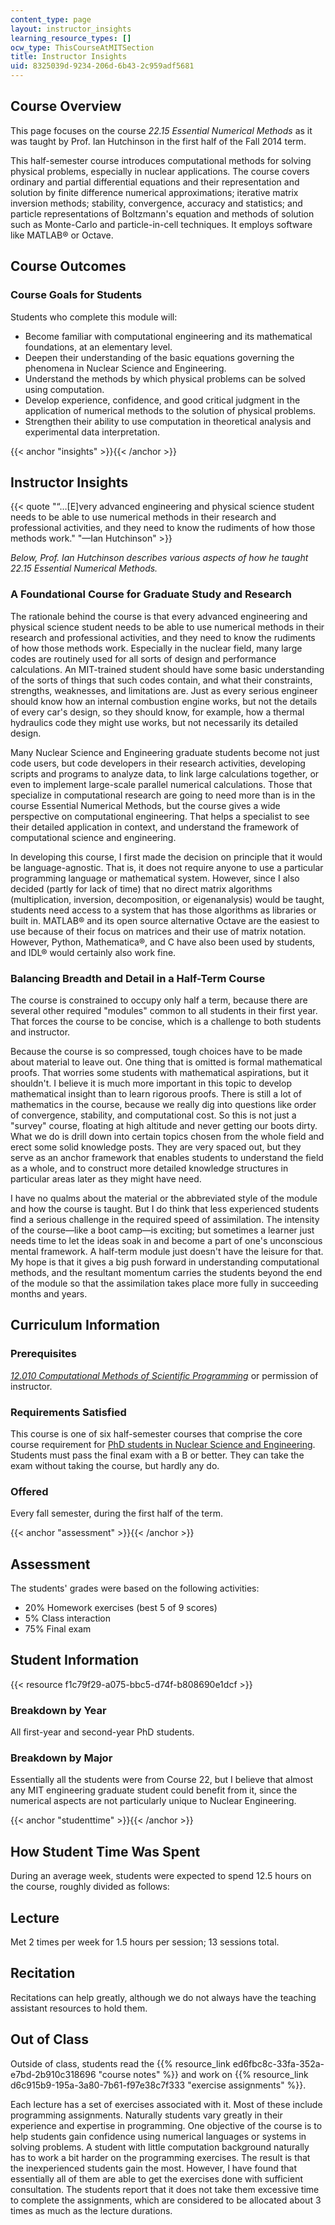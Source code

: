 ```yaml
---
content_type: page
layout: instructor_insights
learning_resource_types: []
ocw_type: ThisCourseAtMITSection
title: Instructor Insights
uid: 8325039d-9234-206d-6b43-2c959adf5681
---
```


Course Overview
---------------

This page focuses on the course _22.15 Essential Numerical Methods_ as it was taught by Prof. Ian Hutchinson in the first half of the Fall 2014 term.

This half-semester course introduces computational methods for solving physical problems, especially in nuclear applications. The course covers ordinary and partial differential equations and their representation and solution by finite difference numerical approximations; iterative matrix inversion methods; stability, convergence, accuracy and statistics; and particle representations of Boltzmann's equation and methods of solution such as Monte-Carlo and particle-in-cell techniques. It employs software like MATLAB® or Octave.

Course Outcomes
---------------

### Course Goals for Students

Students who complete this module will:

*   Become familiar with computational engineering and its mathematical foundations, at an elementary level.
*   Deepen their understanding of the basic equations governing the phenomena in Nuclear Science and Engineering.
*   Understand the methods by which physical problems can be solved using computation.
*   Develop experience, confidence, and good critical judgment in the application of numerical methods to the solution of physical problems.
*   Strengthen their ability to use computation in theoretical analysis and experimental data interpretation.

{{< anchor "insights" >}}{{< /anchor >}}

Instructor Insights
-------------------

{{< quote "“…[E]very advanced engineering and physical science student needs to be able to use numerical methods in their research and professional activities, and they need to know the rudiments of how those methods work." "—Ian Hutchinson" >}}

_Below, Prof. Ian Hutchinson describes various aspects of how he taught _22.15 Essential Numerical Methods_._

### A Foundational Course for Graduate Study and Research

The rationale behind the course is that every advanced engineering and physical science student needs to be able to use numerical methods in their research and professional activities, and they need to know the rudiments of how those methods work. Especially in the nuclear field, many large codes are routinely used for all sorts of design and performance calculations. An MIT-trained student should have some basic understanding of the sorts of things that such codes contain, and what their constraints, strengths, weaknesses, and limitations are. Just as every serious engineer should know how an internal combustion engine works, but not the details of every car's design, so they should know, for example, how a thermal hydraulics code they might use works, but not necessarily its detailed design.

Many Nuclear Science and Engineering graduate students become not just code users, but code developers in their research activities, developing scripts and programs to analyze data, to link large calculations together, or even to implement large-scale parallel numerical calculations. Those that specialize in computational research are going to need more than is in the course Essential Numerical Methods, but the course gives a wide perspective on computational engineering. That helps a specialist to see their detailed application in context, and understand the framework of computational science and engineering.

In developing this course, I first made the decision on principle that it would be language-agnostic. That is, it does not require anyone to use a particular programming language or mathematical system. However, since I also decided (partly for lack of time) that no direct matrix algorithms (multiplication, inversion, decomposition, or eigenanalysis) would be taught, students need access to a system that has those algorithms as libraries or built in. MATLAB® and its open source alternative Octave are the easiest to use because of their focus on matrices and their use of matrix notation. However, Python, Mathematica®, and C have also been used by students, and IDL® would certainly also work fine.

### Balancing Breadth and Detail in a Half-Term Course

The course is constrained to occupy only half a term, because there are several other required "modules" common to all students in their first year. That forces the course to be concise, which is a challenge to both students and instructor.

Because the course is so compressed, tough choices have to be made about material to leave out. One thing that is omitted is formal mathematical proofs. That worries some students with mathematical aspirations, but it shouldn't. I believe it is much more important in this topic to develop mathematical insight than to learn rigorous proofs. There is still a lot of mathematics in the course, because we really dig into questions like order of convergence, stability, and computational cost. So this is not just a "survey" course, floating at high altitude and never getting our boots dirty. What we do is drill down into certain topics chosen from the whole field and erect some solid knowledge posts. They are very spaced out, but they serve as an anchor framework that enables students to understand the field as a whole, and to construct more detailed knowledge structures in particular areas later as they might have need.

I have no qualms about the material or the abbreviated style of the module and how the course is taught. But I do think that less experienced students find a serious challenge in the required speed of assimilation. The intensity of the course—like a boot camp—is exciting; but sometimes a learner just needs time to let the ideas soak in and become a part of one's unconscious mental framework. A half-term module just doesn't have the leisure for that. My hope is that it gives a big push forward in understanding computational methods, and the resultant momentum carries the students beyond the end of the module so that the assimilation takes place more fully in succeeding months and years.

Curriculum Information
----------------------

### Prerequisites

[_12.010 Computational Methods of Scientific Programming_](/courses/12-010-computational-methods-of-scientific-programming-fall-2011) or permission of instructor.

### Requirements Satisfied

This course is one of six half-semester courses that comprise the core course requirement for [PhD students in Nuclear Science and Engineering](http://catalog.mit.edu/schools/engineering/nuclear-science-engineering/#phd-dsc
). Students must pass the final exam with a B or better. They can take the exam without taking the course, but hardly any do.

### Offered

Every fall semester, during the first half of the term.

{{< anchor "assessment" >}}{{< /anchor >}}

Assessment
----------

The students' grades were based on the following activities:

- 20% Homework exercises (best 5 of 9 scores)
- 5% Class interaction
- 75% Final exam

Student Information
-------------------

{{< resource f1c79f29-a075-bbc5-d74f-b808690e1dcf >}}

### Breakdown by Year

All first-year and second-year PhD students.

### Breakdown by Major

Essentially all the students were from Course 22, but I believe that almost any MIT engineering graduate student could benefit from it, since the numerical aspects are not particularly unique to Nuclear Engineering.

{{< anchor "studenttime" >}}{{< /anchor >}}

How Student Time Was Spent
--------------------------

During an average week, students were expected to spend 12.5 hours on the course, roughly divided as follows:

Lecture
-------

Met 2 times per week for 1.5 hours per session; 13 sessions total.

Recitation
----------

Recitations can help greatly, although we do not always have the teaching assistant resources to hold them.

Out of Class
------------

Outside of class, students read the {{% resource_link ed6fbc8c-33fa-352a-e7bd-2b910c318696 "course notes" %}} and work on {{% resource_link d6c915b9-195a-3a80-7b61-f97e38c7f333 "exercise assignments" %}}.

Each lecture has a set of exercises associated with it. Most of these include programming assignments. Naturally students vary greatly in their experience and expertise in programming. One objective of the course is to help students gain confidence using numerical languages or systems in solving problems. A student with little computation background naturally has to work a bit harder on the programming exercises. The result is that the inexperienced students gain the most. However, I have found that essentially all of them are able to get the exercises done with sufficient consultation. The students report that it does not take them excessive time to complete the assignments, which are considered to be allocated about 3 times as much as the lecture durations.